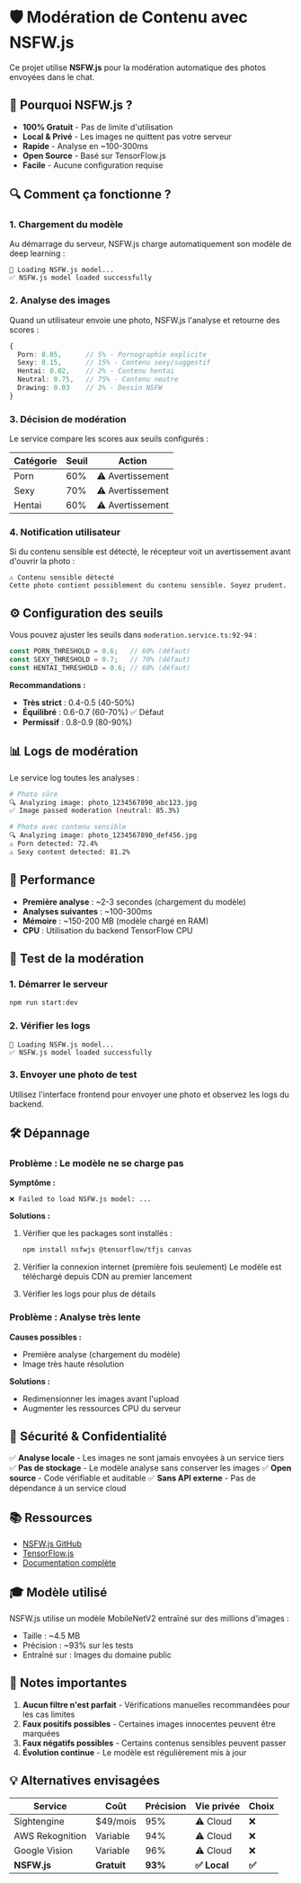 # 🛡️ Modération de Contenu avec NSFW.js

Ce projet utilise **NSFW.js** pour la modération automatique des photos envoyées dans le chat.

## 🎯 Pourquoi NSFW.js ?

- **100% Gratuit** - Pas de limite d'utilisation
- **Local & Privé** - Les images ne quittent pas votre serveur
- **Rapide** - Analyse en ~100-300ms
- **Open Source** - Basé sur TensorFlow.js
- **Facile** - Aucune configuration requise

## 🔍 Comment ça fonctionne ?

### 1. Chargement du modèle
Au démarrage du serveur, NSFW.js charge automatiquement son modèle de deep learning :

```
🤖 Loading NSFW.js model...
✅ NSFW.js model loaded successfully
```

### 2. Analyse des images
Quand un utilisateur envoie une photo, NSFW.js l'analyse et retourne des scores :

```typescript
{
  Porn: 0.05,      // 5% - Pornographie explicite
  Sexy: 0.15,      // 15% - Contenu sexy/suggestif
  Hentai: 0.02,    // 2% - Contenu hentai
  Neutral: 0.75,   // 75% - Contenu neutre
  Drawing: 0.03    // 3% - Dessin NSFW
}
```

### 3. Décision de modération
Le service compare les scores aux seuils configurés :

| Catégorie | Seuil | Action |
|-----------|-------|--------|
| Porn      | 60%   | ⚠️ Avertissement |
| Sexy      | 70%   | ⚠️ Avertissement |
| Hentai    | 60%   | ⚠️ Avertissement |

### 4. Notification utilisateur
Si du contenu sensible est détecté, le récepteur voit un avertissement avant d'ouvrir la photo :

```
⚠️ Contenu sensible détecté
Cette photo contient possiblement du contenu sensible. Soyez prudent.
```

## ⚙️ Configuration des seuils

Vous pouvez ajuster les seuils dans `moderation.service.ts:92-94` :

```typescript
const PORN_THRESHOLD = 0.6;   // 60% (défaut)
const SEXY_THRESHOLD = 0.7;   // 70% (défaut)
const HENTAI_THRESHOLD = 0.6; // 60% (défaut)
```

**Recommandations :**
- **Très strict** : 0.4-0.5 (40-50%)
- **Équilibré** : 0.6-0.7 (60-70%) ✅ Défaut
- **Permissif** : 0.8-0.9 (80-90%)

## 📊 Logs de modération

Le service log toutes les analyses :

```bash
# Photo sûre
🔍 Analyzing image: photo_1234567890_abc123.jpg
✅ Image passed moderation (neutral: 85.3%)

# Photo avec contenu sensible
🔍 Analyzing image: photo_1234567890_def456.jpg
⚠️ Porn detected: 72.4%
⚠️ Sexy content detected: 81.2%
```

## 🚀 Performance

- **Première analyse** : ~2-3 secondes (chargement du modèle)
- **Analyses suivantes** : ~100-300ms
- **Mémoire** : ~150-200 MB (modèle chargé en RAM)
- **CPU** : Utilisation du backend TensorFlow CPU

## 🧪 Test de la modération

### 1. Démarrer le serveur
```bash
npm run start:dev
```

### 2. Vérifier les logs
```
🤖 Loading NSFW.js model...
✅ NSFW.js model loaded successfully
```

### 3. Envoyer une photo de test
Utilisez l'interface frontend pour envoyer une photo et observez les logs du backend.

## 🛠️ Dépannage

### Problème : Le modèle ne se charge pas
**Symptôme :**
```
❌ Failed to load NSFW.js model: ...
```

**Solutions :**
1. Vérifier que les packages sont installés :
   ```bash
   npm install nsfwjs @tensorflow/tfjs canvas
   ```

2. Vérifier la connexion internet (première fois seulement)
   Le modèle est téléchargé depuis CDN au premier lancement

3. Vérifier les logs pour plus de détails

### Problème : Analyse très lente
**Causes possibles :**
- Première analyse (chargement du modèle)
- Image très haute résolution

**Solutions :**
- Redimensionner les images avant l'upload
- Augmenter les ressources CPU du serveur

## 🔐 Sécurité & Confidentialité

✅ **Analyse locale** - Les images ne sont jamais envoyées à un service tiers
✅ **Pas de stockage** - Le modèle analyse sans conserver les images
✅ **Open source** - Code vérifiable et auditable
✅ **Sans API externe** - Pas de dépendance à un service cloud

## 📚 Ressources

- [NSFW.js GitHub](https://github.com/infinitered/nsfwjs)
- [TensorFlow.js](https://www.tensorflow.org/js)
- [Documentation complète](https://github.com/infinitered/nsfwjs#usage)

## 🎓 Modèle utilisé

NSFW.js utilise un modèle MobileNetV2 entraîné sur des millions d'images :
- Taille : ~4.5 MB
- Précision : ~93% sur les tests
- Entraîné sur : Images du domaine public

## 📝 Notes importantes

1. **Aucun filtre n'est parfait** - Vérifications manuelles recommandées pour les cas limites
2. **Faux positifs possibles** - Certaines images innocentes peuvent être marquées
3. **Faux négatifs possibles** - Certains contenus sensibles peuvent passer
4. **Évolution continue** - Le modèle est régulièrement mis à jour

## 💡 Alternatives envisagées

| Service | Coût | Précision | Vie privée | Choix |
|---------|------|-----------|------------|-------|
| Sightengine | $49/mois | 95% | ⚠️ Cloud | ❌ |
| AWS Rekognition | Variable | 94% | ⚠️ Cloud | ❌ |
| Google Vision | Variable | 96% | ⚠️ Cloud | ❌ |
| **NSFW.js** | **Gratuit** | **93%** | **✅ Local** | **✅** |
